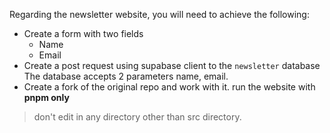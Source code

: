 Regarding the newsletter website, you will need to achieve the following:

- Create a form with two fields 
	- Name
	- Email
- Create a post request using supabase client to the `newsletter` database
  The database accepts 2 parameters name, email.
- Create a fork of the original repo and work with it. run the website with **pnpm only**


> don't edit in any directory other than src directory.